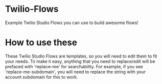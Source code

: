 # Twilio-Flows
Example Twilio Studio Flows you can use to build awesome flows!

# How to use these
These Twilio Studio Flows are templates, so you will need to edit them to fit your needs. 
To make it easy, anything that you need to replace/edit will be prefaced with 'replace-me' for searchability. 
For example, if you see 'replace-me-subdomain', you will need to replace the string with your account subdomain for this to work. 
